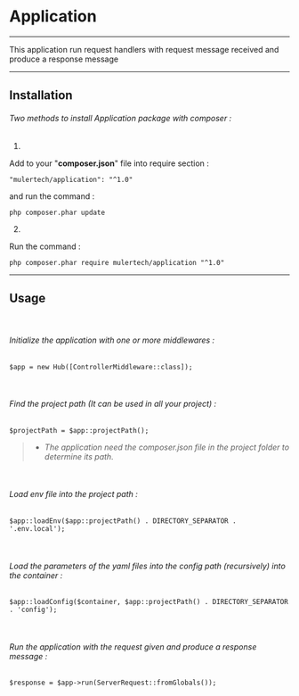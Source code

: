 
# Application

___

This application run request handlers with request message received and produce a response message

___

## Installation

###### _Two methods to install Application package with composer :_

1.
Add to your "**composer.json**" file into require section :

```
"mulertech/application": "^1.0"
```

and run the command :

```
php composer.phar update
```

2.
Run the command :

```
php composer.phar require mulertech/application "^1.0"
```

___

## Usage

<br>

###### _Initialize the application with one or more middlewares :_

```
$app = new Hub([ControllerMiddleware::class]);
```

<br>

###### _Find the project path (It can be used in all your project) :_

```
$projectPath = $app::projectPath();
```
 > * _The application need the composer.json file in the project folder to determine its path._

<br>

###### _Load env file into the project path :_

```
$app::loadEnv($app::projectPath() . DIRECTORY_SEPARATOR . '.env.local');
```

<br>

###### _Load the parameters of the yaml files into the config path (recursively) into the container :_

```
$app::loadConfig($container, $app::projectPath() . DIRECTORY_SEPARATOR . 'config');
```

<br>

###### _Run the application with the request given and produce a response message :_

```
$response = $app->run(ServerRequest::fromGlobals());
```

